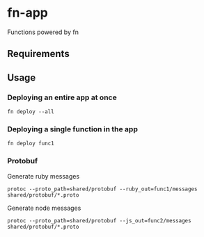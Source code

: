 # fn-app
Functions powered by fn

## Requirements

## Usage

### Deploying an entire app at once

`fn deploy --all`

### Deploying a single function in the app

`fn deploy func1`

### Protobuf

Generate ruby messages

```
protoc --proto_path=shared/protobuf --ruby_out=func1/messages shared/protobuf/*.proto
```

Generate node messages

```
protoc --proto_path=shared/protobuf --js_out=func2/messages shared/protobuf/*.proto
```